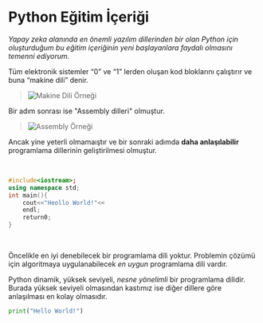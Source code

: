 # Python Eğitim İçeriği
_Yapay zeka alanında en önemli yazılım dillerinden bir olan Python için oluşturduğum bu eğitim içeriğinin yeni başlayanlara faydalı olmasını temenni ediyorum._

Tüm elektronik sistemler “0” ve “1” lerden 
oluşan kod bloklarını çalıştırır ve buna  “makine dili” denir.

>![Makine Dili Örneği](/github.com/kubraaykol/Python.git/makinedili.png)

 Bir adım sonrası ise "Assembly dilleri" olmuştur.

 >![Assembly Örneği](/github.com/kubraaykol/Python.git/assembly.png)

Ancak yine yeterli olmamaıştır ve bir sonraki adımda **daha anlaşılabilir** programlama dillerinin geliştirilmesi olmuştur.

<br>

```C++
#include<iostream>;
using namespace std;
int main(){
    cout<<"Heollo World!"<<
    endl;
    return0;
}
```
<br> 

Öncelikle en iyi denebilecek bir programlama dili yoktur. Problemin çözümü için algoritmaya uygulanabilecek _en uygun_ programlama dili vardır.

Python dinamik, yüksek seviyeli, _nesne yönelimli_ bir programlama dilidir. Burada yüksek seviyeli olmasından kastımız ise diğer dillere göre anlaşılması en kolay olmasıdır.
   


```python
print("Hello World!")
```
<br>


